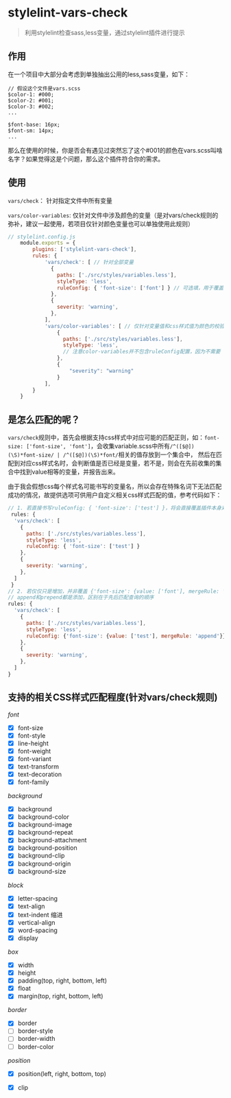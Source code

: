 # stylelint-vars-check

> 利用stylelint检查sass,less变量，通过stylelint插件进行提示

## 作用

在一个项目中大部分会考虑到单独抽出公用的less,sass变量，如下：

```text
// 假设这个文件是vars.scss
$color-1: #000;
$color-2: #001;
$color-3: #002;
...

$font-base: 16px;
$font-sm: 14px;
...
```

那么在使用的时候，你是否会有遇见过突然忘了这个#001的颜色在vars.scss叫啥名字？如果觉得这是个问题，那么这个插件符合你的需求。

## 使用

`vars/check`： 针对指定文件中所有变量

`vars/color-variables`: 仅针对文件中涉及颜色的变量（是对vars/check规则的弥补，建议一起使用，若项目仅针对颜色变量也可以单独使用此规则）

```javascript
// stylelint.config.js
    module.exports = {
        plugins: ['stylelint-vars-check'],
        rules: {
            'vars/check': [ // 针对全部变量
              {
                paths: ['./src/styles/variables.less'],
                styleType: 'less',
                ruleConfig: { 'font-size': ['font'] } // 可选填，用于覆盖或增加对不同css匹配的变量，具体可看下面部分： 是怎么匹配的呢？
              },
              {
                severity: 'warning',
              },
            ],
            'vars/color-variables': [ // 仅针对变量值和css样式值为颜色的校验
                {
                  paths: ['./src/styles/variables.less'],
                  styleType: 'less',
                  // 注意color-variables并不包含ruleConfig配置，因为不需要
                },
                {
                    "severity": "warning"
                }
            ],
        }
    }
```

## 是怎么匹配的呢？
`vars/check`规则中，首先会根据支持css样式中对应可能的匹配正则，如：`font-size: ['font-size', 'font']`，会收集variable.scss中所有`/^([$@])(\S)*font-size/ | /^([$@])(\S)*font/`相关的值存放到一个集合中，
然后在匹配到对应css样式名时，会判断值是否已经是变量，若不是，则会在先前收集的集合中找到value相等的变量，并报告出来。

由于我会假想css每个样式名可能书写的变量名，所以会存在特殊名词下无法匹配成功的情况，故提供选项可供用户自定义相关css样式匹配的值，参考代码如下：

```javascript
// 1. 若直接书写ruleConfig: { 'font-size': ['test'] }，将会直接覆盖插件本身对font-size中的匹配值['font-size', 'font']
 rules: {
  'vars/check': [
    {
      paths: ['./src/styles/variables.less'],
      styleType: 'less',
      ruleConfig: { 'font-size': ['test'] }
    },
    {
      severity: 'warning',
    },
  ]
 }
// 2. 若仅仅只是增加，并非覆盖 {'font-size': {value: ['font'], mergeRule: 'replace | append | prepend'}}
// append和prepend都是添加，区别在于先后匹配查询的顺序
rules: {
  'vars/check': [
    {
      paths: ['./src/styles/variables.less'],
      styleType: 'less',
      ruleConfig: {'font-size': {value: ['test'], mergeRule: 'append'}}
    },
    {
      severity: 'warning',
    },
  ]
}
```

## 支持的相关CSS样式匹配程度(针对vars/check规则)

*font*

- [x] font-size
- [x] font-style
- [x] line-height
- [x] font-weight
- [x] font-variant
- [x] text-transform
- [x] text-decoration
- [x] font-family

*background*

- [x] background
- [x] background-color
- [x] background-image
- [x] background-repeat
- [x] background-attachment
- [x] background-position
- [x] background-clip
- [x] background-origin
- [x] background-size

*block*

- [x] letter-spacing
- [x] text-align
- [x] text-indent 缩进
- [x] vertical-align
- [x] word-spacing
- [x] display

*box*

- [x] width
- [x] height
- [x] padding(top, right, bottom, left)
- [x] float
- [x] margin(top, right, bottom, left)

*border*

- [x] border
- [ ] border-style
- [ ] border-width
- [ ] border-color

*position*

- [x] position(left, right, bottom, top)
- [x] clip

